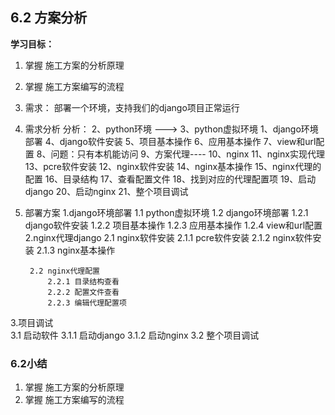 ## 6.2 方案分析
**学习目标：**
1. 掌握 施工方案的分析原理
2. 掌握 施工方案编写的流程

1. 需求：
		部署一个环境，支持我们的django项目正常运行

2. 需求分析
	分析：
		2、python环境		--->  3、python虚拟环境
		1、django环境部署
			4、django软件安装
			5、项目基本操作
			6、应用基本操作
			7、view和url配置
			8、问题：只有本机能访问
			9、方案代理---- 10、nginx
		11、nginx实现代理
			13、pcre软件安装
			12、nginx软件安装
			14、nginx基本操作
			15、nginx代理的配置
				16、目录结构
				17、查看配置文件
				18、找到对应的代理配置项
		19、启动django
		20、启动nginx
		21、整个项目调试

3. 部署方案
  1.django环境部署
		1.1 python虚拟环境
		1.2 django环境部署
			1.2.1 django软件安装
			1.2.2 项目基本操作
			1.2.3 应用基本操作
			1.2.4 view和url配置
  2.nginx代理django
		2.1 nginx软件安装
			2.1.1 pcre软件安装
			2.1.2 nginx软件安装
			2.1.3 nginx基本操作

		2.2 nginx代理配置
			2.2.1 目录结构查看
			2.2.2 配置文件查看
			2.2.3 编辑代理配置项
  3.项目调试<br />
		3.1 启动软件
			3.1.1 启动django
			3.1.2 启动nginx
		3.2 整个项目调试

### 6.2小结
1. 掌握 施工方案的分析原理
2. 掌握 施工方案编写的流程
